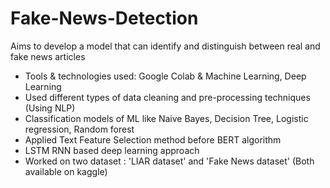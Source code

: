 # Fake-News-Detection
Aims to develop a model that can identify and distinguish between real and fake news articles
- Tools \& technologies used: Google Colab \& Machine Learning, Deep Learning
- Used different types of data cleaning and pre-processing techniques (Using NLP)
- Classification models of ML like Naive Bayes, Decision Tree, Logistic regression, Random forest
- Applied Text Feature Selection method before BERT algorithm
- LSTM RNN based deep learning approach
- Worked on two dataset : 'LIAR dataset' and 'Fake News dataset' (Both available on kaggle)
